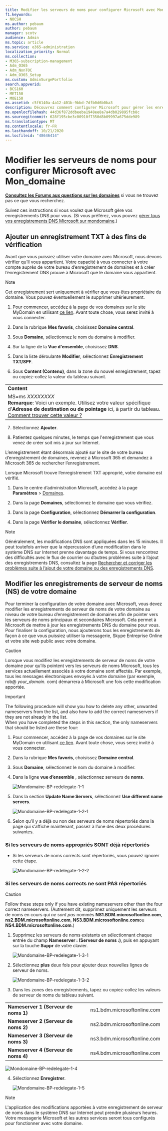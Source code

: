 ```yaml
---
title: Modifier les serveurs de noms pour configurer Microsoft avec Mon_domaine
f1.keywords:
- NOCSH
ms.author: pebaum
author: pebaum
manager: scotv
audience: Admin
ms.topic: article
ms.service: o365-administration
localization_priority: Normal
ms.collection:
- M365-subscription-management
- Adm_O365
- Adm_NonTOC
- Adm_O365_Setup
ms.custom: AdminSurgePortfolio
search.appverid:
- BCS160
- MET150
- MOE150
ms.assetid: c5f6140a-4a12-401b-9bbd-7dfb0d6b0ba3
description: Découvrez comment configurer Microsoft pour gérer les enregistrements DNS de votre domaine personnalisé sur Mon_domaine.
ms.openlocfilehash: 44d36f872ddbeeba1948ee8a7a4db029895fcb8c
ms.sourcegitcommit: 628f195cbe3c00910f7350d8b09997a675dde989
ms.translationtype: MT
ms.contentlocale: fr-FR
ms.lasthandoff: 10/21/2020
ms.locfileid: "48646414"
---
```

# <a name="change-nameservers-to-set-up-microsoft-with-mydomain"></a>Modifier les serveurs de noms pour configurer Microsoft avec Mon_domaine

 **[Consultez les Forums aux questions sur les domaines](../setup/domains-faq.md)** si vous ne trouvez pas ce que vous recherchez.
  
Suivez ces instructions si vous voulez que Microsoft gère vos enregistrements DNS pour vous. (Si vous préférez, vous pouvez [gérer tous vos enregistrements DNS Microsoft sur mondomaine](create-dns-records-at-mydomain.md).)
  
## <a name="add-a-txt-record-for-verification"></a>Ajouter un enregistrement TXT à des fins de vérification

Avant que vous puissiez utiliser votre domaine avec Microsoft, nous devons vérifier qu’il vous appartient. Votre capacité à vous connecter à votre compte auprès de votre bureau d’enregistrement de domaines et à créer l’enregistrement DNS prouve à Microsoft que le domaine vous appartient.
  
> [!NOTE]
> Cet enregistrement sert uniquement à vérifier que vous êtes propriétaire du domaine. Vous pouvez éventuellement le supprimer ultérieurement. 
  
1. Pour commencer, accédez à la page de vos domaines sur le site MyDomain en utilisant [ce lien](https://www.mydomain.com/controlpanel). Avant toute chose, vous serez invité à vous connecter.
    
2. Dans la rubrique **Mes favoris**, choisissez **Domaine central**.
    
3. Sous **Domaine**, sélectionnez le nom du domaine à modifier.
    
4. Sur la ligne de la **Vue d'ensemble**, choisissez **DNS**.
    
5. Dans la liste déroulante **Modifier**, sélectionnez **Enregistrement TXT/SPF**.
    
6. Sous **Content (Contenu)**, dans la zone du nouvel enregistrement, tapez ou copiez-collez la valeur du tableau suivant.
    
||
|:-----|
|**Content** <br/> |
|MS=ms *XXXXXXXX*  <br/> **Remarque**: Voici un exemple. Utilisez votre valeur spécifique d’**Adresse de destination ou de pointage** ici, à partir du tableau. [Comment trouver cette valeur ?](../get-help-with-domains/information-for-dns-records.md)          |
   
7. Sélectionnez **Ajouter**.
    
8. Patientez quelques minutes, le temps que l'enregistrement que vous venez de créer soit mis à jour sur Internet.
    
L’enregistrement étant désormais ajouté sur le site de votre bureau d’enregistrement de domaines, revenez à Microsoft 365 et demandez à Microsoft 365 de rechercher l’enregistrement.
  
Lorsque Microsoft trouve l’enregistrement TXT approprié, votre domaine est vérifié.
  
1. Dans le centre d’administration Microsoft, accédez à la page **Paramètres** \> <a href="https://go.microsoft.com/fwlink/p/?linkid=834818" target="_blank">Domaines</a>.

    
2. Dans la page **Domaines**, sélectionnez le domaine que vous vérifiez. 
    
3. Dans la page **Configuration**, sélectionnez **Démarrer la configuration**.
    
4. Dans la page **Vérifier le domaine**, sélectionnez **Vérifier**.
    
> [!NOTE]
> Généralement, les modifications DNS sont appliquées dans les 15 minutes. Il peut toutefois arriver que la répercussion d’une modification dans le système DNS sur Internet prenne davantage de temps. Si vous rencontrez des difficultés avec le flux de courrier ou d’autres problèmes suite à l’ajout des enregistrements DNS, consultez la page [Rechercher et corriger les problèmes suite à l’ajout de votre domaine ou des enregistrements DNS](../get-help-with-domains/find-and-fix-issues.md). 
  
## <a name="change-your-domains-nameserver-ns-records"></a>Modifier les enregistrements de serveur de noms (NS) de votre domaine

Pour terminer la configuration de votre domaine avec Microsoft, vous devez modifier les enregistrements de serveur de noms de votre domaine au niveau de votre bureau d’enregistrement de domaines afin de pointer vers les serveurs de noms principaux et secondaires Microsoft. Cela permet à Microsoft de mettre à jour les enregistrements DNS du domaine pour vous. Pour finaliser la configuration, nous ajouterons tous les enregistrements de façon à ce que vous puissiez utiliser la messagerie, Skype Entreprise Online et votre site web public avec votre domaine.
  
> [!CAUTION]
> Lorsque vous modifiez les enregistrements de serveur de noms de votre domaine pour qu’ils pointent vers les serveurs de noms Microsoft, tous les services actuellement associés à votre domaine sont affectés. Par exemple, tous les messages électroniques envoyés à votre domaine (par exemple, rob@ *your_domain.* com) démarrera à Microsoft une fois cette modification apportée. 
  
> [!IMPORTANT]
> The following procedure will show you how to delete any other, unwanted nameservers from the list, and also how to add the correct nameservers if they are not already in the list. <br/> When you have completed the steps in this section, the only nameservers that should be listed are these four:
  
1. Pour commencer, accédez à la page de vos domaines sur le site MyDomain en utilisant [ce lien](https://www.mydomain.com/controlpanel). Avant toute chose, vous serez invité à vous connecter.
    
2. Dans la rubrique **Mes favoris**, choisissez **Domaine central**.
    
3. Sous **Domaine**, sélectionnez le nom du domaine à modifier.
    
4. Dans la ligne **vue d’ensemble** , sélectionnez serveurs de **noms**.
    
    ![Mondomaine-BP-redelegate-1-1](../../media/49e91235-44b5-46d6-a82e-8f11329db3d6.png)
  
5. Dans la section **Update Name Servers**, sélectionnez **Use different name servers**.
    
    ![Mondomaine-BP-redelegate-1-2-1](../../media/f869fb26-54dc-4b66-8378-a78a79b582bd.png)
  
6. Selon qu’il y a déjà ou non des serveurs de noms répertoriés dans la page qui s’affiche maintenant, passez à l’une des deux procédures suivantes.
    
### <a name="if-the-correct-nameservers-are-already-listed"></a>Si les serveurs de noms appropriés SONT déjà répertoriés

- Si les serveurs de noms corrects sont répertoriés, vous pouvez ignorer cette étape.
    
    ![Mondomaine-BP-redelegate-1-2-2](../../media/601f6a46-15bd-4a92-b792-ac628ff86628.png)
  
### <a name="if-the-correct-nameservers-are-not-already-listed"></a>Si les serveurs de noms corrects ne sont PAS répertoriés

> [!CAUTION]
> Follow these steps only if you have existing nameservers other than the four correct nameservers. (Autrement dit, supprimez uniquement les serveurs de noms en cours qui  *ne sont pas*  nommés **NS1.BDM.microsoftonline.com**, **ns2.BDM.microsoftonline.com**, **NS3.BDM.microsoftonline.com**ou **NS4.BDM.microsoftonline.com**.) 
  
1. Supprimez les serveurs de noms existants en sélectionnant chaque entrée du champ **Nameserver : (Serveur de noms :)**, puis en appuyant sur la touche **Suppr** de votre clavier. 
    
    ![Mondomaine-BP-redelegate-1-3-1](../../media/5024cd27-a2b1-42a2-99e4-5ceb5e6eddb9.png)
  
2. Sélectionnez **plus** deux fois pour ajouter deux nouvelles lignes de serveur de noms. 
    
    ![Mondomaine-BP-redelegate-1-3-2](../../media/19307893-2f73-4e4d-9221-a5870e09ab48.png)
  
3. Dans les zones des enregistrements, tapez ou copiez-collez les valeurs de serveur de noms du tableau suivant.
    
|||
|:-----|:-----|
|**Nameserver 1 (Serveur de noms 1)** <br/> |ns1.bdm.microsoftonline.com  <br/> |
|**Nameserver 2 (Serveur de noms 2)** <br/> |ns2.bdm.microsoftonline.com  <br/> |
|**Nameserver 3 (Serveur de noms 3)** <br/> |ns3.bdm.microsoftonline.com  <br/> |
|**Nameserver 4 (Serveur de noms 4)** <br/> |ns4.bdm.microsoftonline.com  <br/> |
   
   ![Mondomaine-BP-redelegate-1-4](../../media/7427e99c-49c7-4a2e-a5bf-66fc46900cd1.png)
  
4. Sélectionnez **Enregistrer**.
    
    ![Mondomaine-BP-redelegate-1-5](../../media/48473816-b881-47f0-9344-74622efa3bf8.png)
  
> [!NOTE]
> L'application des modifications apportées à votre enregistrement de serveur de noms dans le système DNS sur Internet peut prendre plusieurs heures. Votre messagerie Microsoft et les autres services seront tous configurés pour fonctionner avec votre domaine. 
